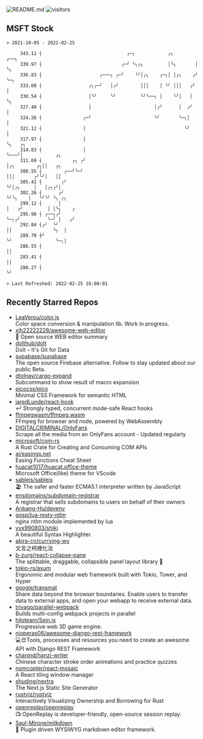 ![README.md](https://github.com/Gerhut/Gerhut/workflows/README.md/badge.svg)
![visitors](https://visitors.vercel.app/Gerhut/Gerhut?token=8cf69d1f6813d272ef062726b6070c9be4ff72038cfe5a7ded7384a8da65d866)

## MSFT Stock

```
> 2021-10-05 - 2022-02-25

     343.11 ┤                               ╭─╮            ╭╮        ╭──╮                                        
     339.97 ┤                             ╭─╯ ╰╮╭╮         │╰╮       │  ╰╮                                       
     336.83 ┤                     ╭───╮ ╭─╯    ╰╯│╭╮    ╭─╮│ │╭╮    ╭╯   ╰─╮                                     
     333.68 ┤                 ╭╮╭─╯   │╭╯        │││    │ ╰╯ │││   ╭╯      │                                     
     330.54 ┤                 │╰╯     ╰╯         ╰╯╰──╮ │    ╰╯│   │       ╰╮                                    
     327.40 ┤                 │                       │╭╯      │  ╭╯        │                                    
     324.26 ┤               ╭─╯                       ╰╯       ╰─╮│         │                                    
     321.12 ┤               │                                    ╰╯         │                                    
     317.97 ┤               │                                               ╰╮   ╭╮                              
     314.83 ┤               │                                                ╰───╯│            ╭╮                
     311.69 ┤           ╭╮ ╭╯                                                     │╭╮        ╭╮││   ╭╮           
     308.55 ┤        ╭──╯╰─╯                                                      │││       ╭╯╰╯│   ││           
     305.41 ┤       ╭╯                                                            ╰╯│╭╮     │   │╭╮╭╯│           
     302.26 ┤      ╭╯                                                               ╰╯╰╮    │   ╰╯╰╯ ╰╮ ╭╮       
     299.12 ┤      │                                                                   │   ╭╯         │ │╰╮    ╭ 
     295.98 ┤ ╭──╮╭╯                                                                   ╰─╮╭╯          ╰─╯ │   ╭╯ 
     292.84 ┤╭╯  ╰╯                                                                      ││               ╰╮  │  
     289.70 ┼╯                                                                           ╰╯                ╰─╮│  
     286.55 ┤                                                                                                ││  
     283.41 ┤                                                                                                ││  
     280.27 ┤                                                                                                ╰╯  

> Last Refreshed: 2022-02-25 16:00:01
```

## Recently Starred Repos

- [LeaVerou/color.js](https://github.com/LeaVerou/color.js)  
  Color space conversion & manipulation lib. Work in progress.
- [xjh22222228/awesome-web-editor](https://github.com/xjh22222228/awesome-web-editor)  
  🔨  Open source WEB editor summary
- [dolthub/dolt](https://github.com/dolthub/dolt)  
  Dolt – It's Git for Data
- [supabase/supabase](https://github.com/supabase/supabase)  
  The open source Firebase alternative. Follow to stay updated about our public Beta.
- [dtolnay/cargo-expand](https://github.com/dtolnay/cargo-expand)  
  Subcommand to show result of macro expansion
- [picocss/pico](https://github.com/picocss/pico)  
  Minimal CSS Framework for semantic HTML
- [jaredLunde/react-hook](https://github.com/jaredLunde/react-hook)  
  ↩ Strongly typed, concurrent mode-safe React hooks
- [ffmpegwasm/ffmpeg.wasm](https://github.com/ffmpegwasm/ffmpeg.wasm)  
  FFmpeg for browser and node, powered by WebAssembly
- [DIGITALCRIMINAL/OnlyFans](https://github.com/DIGITALCRIMINAL/OnlyFans)  
  Scrape all the media from an OnlyFans account - Updated regularly
- [microsoft/com-rs](https://github.com/microsoft/com-rs)  
  A Rust Crate for Creating and Consuming COM APIs
- [ai/easings.net](https://github.com/ai/easings.net)  
  Easing Functions Cheat Sheet
- [huacat1017/huacat.office-theme](https://github.com/huacat1017/huacat.office-theme)  
  Microsoft Office(like) theme for VScode
- [sablejs/sablejs](https://github.com/sablejs/sablejs)  
  🏖️ The safer and faster ECMA5.1 interpreter written by JavaScript
- [ensdomains/subdomain-registrar](https://github.com/ensdomains/subdomain-registrar)  
  A registrar that sells subdomains to users on behalf of their owners
- [Anbang-Hu/devenv](https://github.com/Anbang-Hu/devenv)  
- [gosp/lua-resty-ntlm](https://github.com/gosp/lua-resty-ntlm)  
  nginx ntlm module implemented by lua
- [yyx990803/shiki](https://github.com/yyx990803/shiki)  
  A beautiful Syntax Highlighter.
- [akira-cn/currying-wy](https://github.com/akira-cn/currying-wy)  
  文言之柯裡化法
- [b-zurg/react-collapse-pane](https://github.com/b-zurg/react-collapse-pane)  
  The splittable, draggable, collapsible panel layout library 🎉
- [tokio-rs/axum](https://github.com/tokio-rs/axum)  
  Ergonomic and modular web framework built with Tokio, Tower, and Hyper
- [google/transmat](https://github.com/google/transmat)  
  Share data beyond the browser boundaries. Enable users to transfer data to external apps, and open your webapp to receive external data.
- [trivago/parallel-webpack](https://github.com/trivago/parallel-webpack)  
  Builds multi-config webpack projects in parallel
- [hiloteam/Sein.js](https://github.com/hiloteam/Sein.js)  
  Progressive web 3D game engine.
- [nioperas06/awesome-django-rest-framework](https://github.com/nioperas06/awesome-django-rest-framework)  
   💻😍Tools, processes and resources you need to create an awesome API with Django REST Framework
- [chanind/hanzi-writer](https://github.com/chanind/hanzi-writer)  
  Chinese character stroke order animations and practice quizzes
- [nomcopter/react-mosaic](https://github.com/nomcopter/react-mosaic)  
  A React tiling window manager
- [shuding/nextra](https://github.com/shuding/nextra)  
  The Next.js Static Site Generator
- [rustviz/rustviz](https://github.com/rustviz/rustviz)  
  Interactively Visualizing Ownership and Borrowing for Rust
- [openreplay/openreplay](https://github.com/openreplay/openreplay)  
  :tv: OpenReplay is developer-friendly, open-source session replay.
- [Saul-Mirone/milkdown](https://github.com/Saul-Mirone/milkdown)  
  🍼 Plugin driven WYSIWYG  markdown editor framework.
